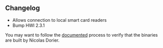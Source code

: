 ## Changelog

* Allows connection to local smart card readers
* Bump HWI 2.3.1

You may want to follow the [documented](https://github.com/btcpayserver/BTCPayServer.Vault/blob/master/docs/HowToVerify.md) process to verify that the binaries are built by Nicolas Dorier.
